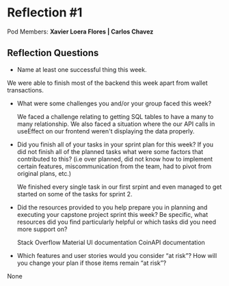 # Reflection #1

Pod Members: **Xavier Loera Flores | Carlos Chavez**

## Reflection Questions

* Name at least one successful thing this week.

 We were able to finish most of the backend this week apart from wallet transactions. 

* What were some challenges you and/or your group faced this week?

  We faced a challenge relating to getting SQL tables to have a many to many relationship. 
  We also faced a situation where the our API calls in useEffect on our frontend weren't displaying the data properly. 

* Did you finish all of your tasks in your sprint plan for this week? If you did not finish all of the planned tasks what were some factors that contributed to this?  (i.e over planned, did not know how to implement certain features, miscommunication from the team, had to pivot from original plans, etc.)

  We finished every single task in our first srpint and even managed to get started on some of the tasks for sprint 2. 

* Did the resources provided to you help prepare you in planning and executing your capstone project sprint this week? Be specific, what resources did you find particularly helpful or which tasks did you need more support on?

  Stack Overflow
  Material UI documentation
  CoinAPI documentation 

* Which features and user stories would you consider “at risk”? How will you change your plan if those items remain “at risk”?

 None
